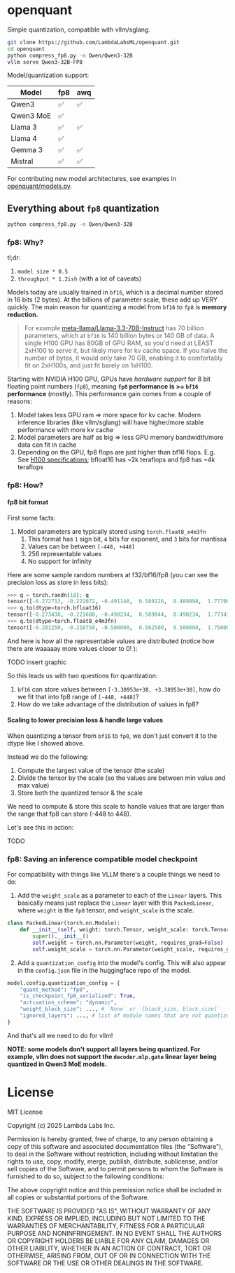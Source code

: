 # openquant

Simple quantization, compatible with vllm/sglang.

```bash
git clone https://github.com/LambdaLabsML/openquant.git
cd openquant
python compress_fp8.py -m Qwen/Qwen3-32B
vllm serve Qwen3-32B-FP8
```

Model/quantization support:

| Model     | fp8  | awq | 
| --------  | ---- | --- |
| Qwen3     | ✅    | ✅  |
| Qwen3 MoE | ✅    |    |
| Llama 3   | ✅    | ✅  |
| Llama 4   | ✅    |    |
| Gemma 3   | ✅    | ✅ |
| Mistral   | ✅    | ✅ |

For contributing new model architectures, see examples in [openquant/models.py](openquant/models.py).

## Everything about `fp8` quantization

```bash
python compress_fp8.py -m Qwen/Qwen3-32B
```

### fp8: Why?

tl;dr:
1. `model size * 0.5`
2. `throughput * 1.2ish` (with a lot of caveats)

Models today are usually trained in `bf16`, which is a decimal number stored in 16 bits (2 bytes). At the billions of parameter scale, these add up VERY quickly. The main reason for quantizing a model from `bf16` to `fp8` is **memory reduction.**

> For example [meta-llama/Llama-3.3-70B-Instruct](https://huggingface.co/meta-llama/Llama-3.3-70B-Instruct) has 70 billion parameters, which at `bf16` is 140 billion bytes or 140 GB of data. A single H100 GPU has 80GB of GPU RAM, so you'd need at LEAST 2xH100 to serve it, but likely more for kv cache space. If you halve the number of bytes, it would only take 70 GB, enabling it to comfortably fit on 2xH100s, and just fit barely on 1xH100.

Starting with NVIDIA H100 GPU, GPUs have *hardware support* for 8 bit floating point numbers (`fp8`), meaning **`fp8` performance is >= `bf16` performance** (mostly). This performance gain comes from a couple of reasons:

1. Model takes less GPU ram => more space for kv cache. Modern inference libraries (like vllm/sglang) will have higher/more stable performance with more kv cache
2. Model parameters are half as big => less GPU memory bandwidth/more data can fit in cache
3. Depending on the GPU, fp8 flops are just higher than bf16 flops. E.g. See [H100 specifications](https://www.nvidia.com/en-us/data-center/h100/); bfloat16 has ~2k teraflops and fp8 has ~4k teraflops


### fp8: How?

#### fp8 bit format

First some facts:

1. Model parameters are typically stored using `torch.float8_e4m3fn`
    1. This format has `1` sign bit, `4` bits for exponent, and `3` bits for mantissa
    2. Values can be between `[-448, +448]`
    3. 256 representable values
    3. No support for infinity

Here are some sample random numbers at f32/bf16/fp8 (you can see the precision loss as store in less bits):

```python
>>> q = torch.randn(18); q
tensor([-0.272713, -0.222072, -0.491148,  0.589126,  0.489998,  1.777003])
>>> q.to(dtype=torch.bfloat16)
tensor([-0.273438, -0.221680, -0.490234,  0.589844,  0.490234,  1.773438])
>>> q.to(dtype=torch.float8_e4m3fn)
tensor([-0.281250, -0.218750, -0.500000,  0.562500,  0.500000,  1.750000])
```

And here is how all the representable values are distributed (notice how there are waaaaay more values closer to 0!
):

TODO insert graphic

So this leads us with two questions for quantization:

1. `bf16` can store values between `[-3.38953e+38, +3.38953e+38]`, how do we fit that into fp8 range of `[-448, +448]`?
2. How do we take advantage of the distribution of values in fp8?

#### Scaling to lower precision loss & handle large values

When quantizing a tensor from `bf16` to `fp8`, we don't just convert it to the dtype like I showed above.

Instead we do the following:
1. Compute the largest value of the tensor (the scale)
2. Divide the tensor by the scale (so the values are between min value and max value)
3. Store both the quantized tensor & the scale

We need to compute & store this scale to handle values that are larger than the range that fp8 can store (-448 to 448).

Let's see this in action:

TODO

### fp8: Saving an inference compatible model checkpoint

For compatibility with things like VLLM there's a couple things we need to do:

1. Add the `weight_scale` as a parameter to each of the `Linear` layers. This basically means just replace the `Linear` layer with this `PackedLinear`, where `weight` is the `fp8` tensor, and `weight_scale` is the scale.

```python
class PackedLinear(torch.nn.Module):
    def __init__(self, weight: torch.Tensor, weight_scale: torch.Tensor):
        super().__init__()
        self.weight = torch.nn.Parameter(weight, requires_grad=False)
        self.weight_scale = torch.nn.Parameter(weight_scale, requires_grad=False)
```

2. Add a `quantization_config` into the model's config. This will also appear in the `config.json` file in the huggingface repo of the model.

```python
model.config.quantization_config = {
    "quant_method": "fp8",
    "is_checkpoint_fp8_serialized": True,
    "activation_scheme": "dynamic",
    "weight_block_size": ..., # `None` or `[block_size, block_size]`
    "ignored_layers": ..., # list of module names that are not quantized
}
```

And that's all we need to do for vllm!

**NOTE: some models don't support all layers being quantized. For example, vllm does not support the `decoder.mlp.gate` linear layer being quantized in Qwen3 MoE models.**

# License

MIT License

Copyright (c) 2025 Lambda Labs Inc.

Permission is hereby granted, free of charge, to any person obtaining a copy
of this software and associated documentation files (the "Software"), to deal
in the Software without restriction, including without limitation the rights
to use, copy, modify, merge, publish, distribute, sublicense, and/or sell
copies of the Software, and to permit persons to whom the Software is
furnished to do so, subject to the following conditions:

The above copyright notice and this permission notice shall be included in all
copies or substantial portions of the Software.

THE SOFTWARE IS PROVIDED "AS IS", WITHOUT WARRANTY OF ANY KIND, EXPRESS OR
IMPLIED, INCLUDING BUT NOT LIMITED TO THE WARRANTIES OF MERCHANTABILITY,
FITNESS FOR A PARTICULAR PURPOSE AND NONINFRINGEMENT. IN NO EVENT SHALL THE
AUTHORS OR COPYRIGHT HOLDERS BE LIABLE FOR ANY CLAIM, DAMAGES OR OTHER
LIABILITY, WHETHER IN AN ACTION OF CONTRACT, TORT OR OTHERWISE, ARISING FROM,
OUT OF OR IN CONNECTION WITH THE SOFTWARE OR THE USE OR OTHER DEALINGS IN THE
SOFTWARE.